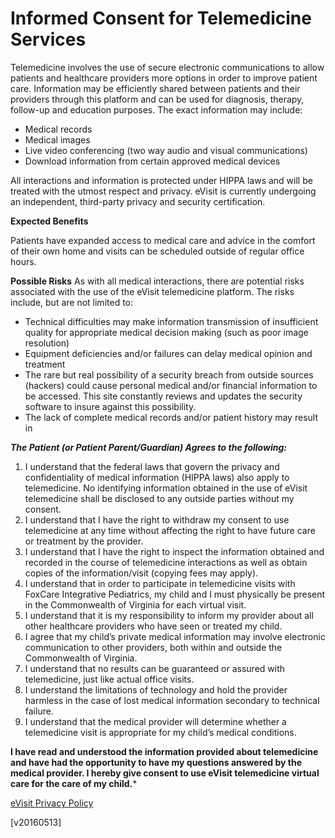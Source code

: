 Informed Consent for Telemedicine Services
=============

Telemedicine involves the use of secure electronic communications to allow patients and healthcare providers more options in order to improve patient care.  Information may be efficiently shared between patients and their providers through this platform and can be used for diagnosis, therapy, follow-up and education purposes.  The exact information may include:

 - Medical records
 - Medical images
 - Live video conferencing (two way audio and visual communications)
 - Download information from certain approved medical devices

All interactions and information is protected under HIPPA laws and will be treated with the utmost respect and privacy.  eVisit is currently undergoing an independent, third-party privacy and security  certification.

**Expected Benefits**

Patients have expanded access to medical care and advice in the comfort of their own home and visits can be scheduled outside of regular office hours.

**Possible Risks**
As with all medical interactions, there are potential risks associated with the use of the eVisit telemedicine platform. The risks include, but are not limited to:

- Technical difficulties may make information transmission of insufficient quality for appropriate medical decision making (such as poor image resolution)
- Equipment deficiencies and/or failures can delay medical opinion and treatment
- The rare but real possibility of a security breach from outside sources (hackers) could cause personal medical and/or financial information to be accessed.  This site constantly reviews and updates the security software to insure against this possibility.
- The lack of complete medical records and/or patient history may result in 

***The Patient (or Patient Parent/Guardian) Agrees to the following:***

1. I understand that the federal laws that govern the privacy and confidentiality of medical information (HIPPA laws) also apply to telemedicine.  No identifying information obtained in the use of eVisit telemedicine shall be disclosed to any outside parties without my consent.
2. I understand that I have the right to withdraw my consent to use telemedicine at any time without affecting the right to have future care or treatment by the provider.
3. I understand that I have the right to inspect the information obtained and recorded in the course of telemedicine interactions as well as obtain copies of the information/visit (copying fees may apply).
4. I understand that in order to participate in telemedicine visits with FoxCare Integrative Pediatrics, my child and I must physically be present in the Commonwealth of Virginia for each virtual visit.
5. I understand that it is my responsibility to inform my provider about all other healthcare providers who have seen or treated my child.
6. I agree that my child’s private medical information may involve electronic communication to other providers, both within and outside the Commonwealth of Virginia.
7. I understand that no results can be guaranteed or assured with telemedicine, just like actual office visits.
8. I understand the limitations of technology and hold the provider harmless in the case of lost medical information secondary to technical failure.
9. I understand that the medical provider will determine whether a telemedicine visit is appropriate for my child’s medical conditions.

**I have read and understood the information provided about telemedicine and have had the opportunity to have my questions answered by the medical provider.  I hereby give consent to use eVisit telemedicine virtual care for the care of my child.***

[eVisit Privacy Policy](http://evisit.com/privacy-policy/)

[v20160513]